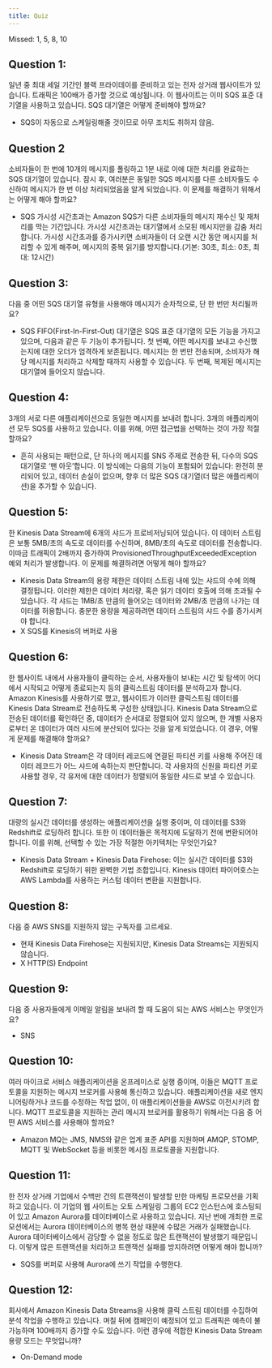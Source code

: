 ```yaml
--- 
title: Quiz
---
```


Missed: 1, 5, 8, 10

## Question 1:

일년 중 최대 세일 기간인 블랙 프라이데이를 준비하고 있는 전자 상거래 웹사이트가 있습니다. 트래픽은 100배가 증가할 것으로 예상됩니다. 이 웹사이트는 이미 SQS 표준 대기열을 사용하고 있습니다. SQS 대기열은 어떻게 준비해야 할까요?

- SQS이 자동으로 스케일링해줄 것이므로 아무 조치도 취하지 않음.


## Question 2

소비자들이 한 번에 10개의 메시지를 폴링하고 1분 내로 이에 대한 처리를 완료하는 SQS 대기열이 있습니다. 잠시 후, 여러분은 동일한 SQS 메시지를 다른 소비자들도 수신하여 메시지가 한 번 이상 처리되었음을 알게 되었습니다. 이 문제를 해결하기 위해서는 어떻게 해야 할까요?

- SQS 가시성 시간초과는 Amazon SQS가 다른 소비자들의 메시지 재수신 및 재처리를 막는 기간입니다. 가시성 시간초과는 대기열에서 소모된 메시지만을 감춤 처리합니다. 가시성 시간초과를 증가시키면 소비자들이 더 오랜 시간 동안 메시지를 처리할 수 있게 해주며, 메시지의 중복 읽기를 방지합니다.(기본: 30초, 최소: 0초, 최대: 12시간)


## Question 3:

다음 중 어떤 SQS 대기열 유형을 사용해야 메시지가 순차적으로, 단 한 번만 처리될까요?

- SQS FIFO(First-In-First-Out) 대기열은 SQS 표준 대기열의 모든 기능을 가지고 있으며, 다음과 같은 두 기능이 추가됩니다. 첫 번째, 어떤 메시지를 보내고 수신했는지에 대한 오더가 엄격하게 보존됩니다. 메시지는 한 번만 전송되며, 소비자가 해당 메시지를 처리하고 삭제할 때까지 사용할 수 있습니다. 두 번째, 복제된 메시지는 대기열에 들어오지 않습니다.


## Question 4:

3개의 서로 다른 애플리케이션으로 동일한 메시지를 보내려 합니다. 3개의 애플리케이션 모두 SQS를 사용하고 있습니다. 이를 위해, 어떤 접근법을 선택하는 것이 가장 적절할까요?

- 흔히 사용되는 패턴으로, 단 하나의 메시지를 SNS 주제로 전송한 뒤, 다수의 SQS 대기열로 ‘팬 아웃’합니다. 이 방식에는 다음의 기능이 포함되어 있습니다: 완전히 분리되어 있고, 데이터 손실이 없으며, 향후 더 많은 SQS 대기열(더 많은 애플리케이션)을 추가할 수 있습니다.


## Question 5:

한 Kinesis Data Stream에 6개의 샤드가 프로비저닝되어 있습니다. 이 데이터 스트림은 보통 5MB/초의 속도로 데이터를 수신하며, 8MB/초의 속도로 데이터를 전송합니다. 이따금 트래픽이 2배까지 증가하여  ProvisionedThroughputExceededException 예외 처리가 발생합니다. 이 문제를 해결하려면 어떻게 해야 할까요?

- Kinesis Data Stream의 용량 제한은 데이터 스트림 내에 있는 샤드의 수에 의해 결정됩니다. 이러한 제한은 데이터 처리량, 혹은 읽기 데이터 호출에 의해 초과될 수 있습니다. 각 샤드는 1MB/초 만큼의 들어오는 데이터와 2MB/초 만큼의 나가는 데이터를 허용합니다. 충분한 용량을 제공하려면 데이터 스트림의 샤드 수를 증가시켜야 합니다.
- X SQS를 Kinesis의 버퍼로 사용


## Question 6:

한 웹사이트 내에서 사용자들이 클릭하는 순서, 사용자들이 보내는 시간 및 탐색이 어디에서 시작되고 어떻게 종료되는지 등의 클릭스트림 데이터를 분석하고자 합니다. Amazon Kinesis를 사용하기로 했고, 웹사이트가 이러한 클릭스트림 데이터를 Kinesis Data Stream로 전송하도록 구성한 상태입니다. Kinesis Data Stream으로 전송된 데이터를 확인하던 중, 데이터가 순서대로 정렬되어 있지 않으며, 한 개별 사용자로부터 온 데이터가 여러 샤드에 분산되어 있다는 것을 알게 되었습니다. 이 경우, 어떻게 문제를 해결해야 할까요?

- Kinesis Data Stream은 각 데이터 레코드에 연결된 파티션 키를 사용해 주어진 데이터 레코드가 어느 샤드에 속하는지 판단합니다. 각 사용자의 신원을 파티션 키로 사용할 경우, 각 유저에 대한 데이터가 정렬되어 동일한 샤드로 보낼 수 있습니다.


## Question 7:

대량의 실시간 데이터를 생성하는 애플리케이션을 실행 중이며, 이 데이터를 S3와 Redshift로 로딩하려 합니다. 또한 이 데이터들은 목적지에 도달하기 전에 변환되어야 합니다. 이를 위해, 선택할 수 있는 가장 적절한 아키텍처는 무엇인가요?

- Kinesis Data Stream + Kinesis Data Firehose: 이는 실시간 데이터를 S3와 Redshift로 로딩하기 위한 완벽한 기법 조합입니다. Kinesis 데이터 파이어호스는 AWS Lambda를 사용하는 커스텀 데이터 변환을 지원합니다.


## Question 8:

다음 중 AWS SNS를 지원하지 않는 구독자를 고르세요.

- 현재 Kinesis Data Firehose는 지원되지만, Kinesis Data Streams는 지원되지 않습니다.
- X HTTP(S) Endpoint


## Question 9:

다음 중 사용자들에게 이메일 알림을 보내려 할 때 도움이 되는 AWS 서비스는 무엇인가요?

- SNS


## Question 10:

여러 마이크로 서비스 애플리케이션을 온프레미스로 실행 중이며, 이들은 MQTT 프로토콜을 지원하는 메시지 브로커를 사용해 통신하고 있습니다. 애플리케이션을 새로 엔지니어링하거나 코드를 수정하는 작업 없이, 이 애플리케이션들을 AWS로 이전시키려 합니다. MQTT 프로토콜을 지원하는 관리 메시지 브로커를 활용하기 위해서는 다음 중 어떤 AWS 서비스를 사용해야 할까요?

- Amazon MQ는 JMS, NMS와 같은 업계 표준 API를 지원하며 AMQP, STOMP, MQTT 및 WebSocket 등을 비롯한 메시징 프로토콜을 지원합니다.


## Question 11:

한 전자 상거래 기업에서 수백만 건의 트랜잭션이 발생할 만한 마케팅 프로모션을 기획하고 있습니다. 이 기업의 웹 사이트는 오토 스케일링 그룹의 EC2 인스턴스에 호스팅되어 있고 Amazon Aurora를 데이터베이스로 사용하고 있습니다. 지난 번에 개최한 프로모션에서는 Aurora 데이터베이스의 병목 현상 때문에 수많은 거래가 실패했습니다. Aurora 데이터베이스에서 감당할 수 없을 정도로 많은 트랜잭션이 발생했기 때문입니다. 이렇게 많은 트랜잭션을 처리하고 트랜잭션 실패를 방지하려면 어떻게 해야 합니까?

- SQS를 버퍼로 사용해 Aurora에 쓰기 작업을 수행한다.


## Question 12:

회사에서 Amazon Kinesis Data Streams을 사용해 클릭 스트림 데이터를 수집하여 분석 작업을 수행하고 있습니다. 며칠 뒤에 캠페인이 예정되어 있고 트래픽은 예측이 불가능하며 100배까지 증가할 수도 있습니다. 이런 경우에 적합한 Kinesis Data Stream 용량 모드는 무엇입니까?

- On-Demand mode


